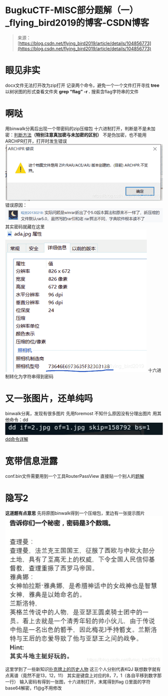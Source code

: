 <!--yml
category: 未分类
date: 2022-04-26 14:20:29
-->

# BugkuCTF-MISC部分题解（一）_flying_bird2019的博客-CSDN博客

> 来源：[https://blog.csdn.net/flying_bird2019/article/details/104856773](https://blog.csdn.net/flying_bird2019/article/details/104856773)

# 眼见非实

docx文件无法打开改为zip打开
记录两个命令，避免一个一个文件打开寻找
**tree** 以树状图的形式查看文件夹
**grep “flag” -r .** 搜索含flag字符串的文件

# 啊哒

用binwalk分离后出现一个带密码的zip压缩包
十六进制打开，判断是不是未加密：[判断方法](https://blog.csdn.net/qq_26187985/article/details/83654197)**（特别注意真加密与未加密的区别）**
不是伪加密，也不能用ARCHPR打开，打开时发生错误
![在这里插入图片描述](img/7b6602d058c9117b580e00ac2dee3c31.png)
错误原因：
![在这里插入图片描述](img/22097adf125ef8e667c945b020fe386e.png)
其实密码就藏在这里
![在这里插入图片描述](img/54cfd4e534c1e5077956f7a0e71f1330.png)
十六进制转化为字符串得到密码

# 又一张图片，还单纯吗

binwalk分离，发现有很多图片
先用foremost 不知什么原因没有分理出图片
用其他命令：dd
![在这里插入图片描述](img/3dec1a3258cabc11de480fd9209d4a8a.png)
[dd命令详解](https://www.cnblogs.com/linuxde/p/8719253.html)

# 宽带信息泄露

conf.bin文件需要用到一个工具RouterPassView
直接贴一个别人的[题解](https://blog.csdn.net/preserphy/article/details/79440407)

# 隐写2

**这道题有点意思**
先将原图binwalk得到一个压缩包，里边有一张提示图片
![在这里插入图片描述](img/8def524c67d969a829d20c8a070065a1.png)
这里学到了一些新知识[扑克牌上的历史人物](http://www.360doc.com/content/18/0626/16/5415450_765565021.shtml)
这三个人分别代表KQJ
联想数字就有点离谱（竟然不是13，12，11）
其实是键盘上对应的8，7，1（各自平移到数字那一行）
输入密码有得到一张图，十六进制打开，末尾得到flag
{}里面的字符base64解密，f1@g不用修改